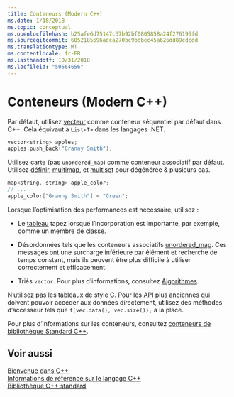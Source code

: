 ```yaml
---
title: Conteneurs (Modern C++)
ms.date: 1/18/2018
ms.topic: conceptual
ms.openlocfilehash: b25afe6d75147c37b92bf0805858a24f276195fd
ms.sourcegitcommit: 6052185696adca270bc9bdbec45a626dd89cdcdd
ms.translationtype: MT
ms.contentlocale: fr-FR
ms.lasthandoff: 10/31/2018
ms.locfileid: "50564656"
---
```

# <a name="containers-modern-c"></a>Conteneurs (Modern C++)

Par défaut, utilisez [vecteur](../standard-library/vector-class.md) comme conteneur séquentiel par défaut dans C++. Cela équivaut à `List<T>` dans les langages .NET.

```cpp
vector<string> apples;
apples.push_back("Granny Smith");
```

Utilisez [carte](../standard-library/map-class.md) (pas `unordered_map`) comme conteneur associatif par défaut. Utilisez [définir](../standard-library/set-class.md), [multimap](../standard-library/multimap-class.md), et [multiset](../standard-library/multiset-class.md) pour dégénérée & plusieurs cas.

```cpp
map<string, string> apple_color;
// ...
apple_color["Granny Smith"] = "Green";
```

Lorsque l’optimisation des performances est nécessaire, utilisez :

- Le [tableau](../standard-library/array-class-stl.md) tapez lorsque l’incorporation est importante, par exemple, comme un membre de classe.

- Désordonnées tels que les conteneurs associatifs [unordered_map](../standard-library/unordered-map-class.md). Ces messages ont une surcharge inférieure par élément et recherche de temps constant, mais ils peuvent être plus difficile à utiliser correctement et efficacement.

- Triés `vector`. Pour plus d’informations, consultez [Algorithmes](../cpp/algorithms-modern-cpp.md).

N’utilisez pas les tableaux de style C. Pour les API plus anciennes qui doivent pouvoir accéder aux données directement, utilisez des méthodes d’accesseur tels que `f(vec.data(), vec.size());` à la place.

Pour plus d’informations sur les conteneurs, consultez [conteneurs de bibliothèque Standard C++](../standard-library/stl-containers.md).

## <a name="see-also"></a>Voir aussi

[Bienvenue dans C++](../cpp/welcome-back-to-cpp-modern-cpp.md)<br/>
[Informations de référence sur le langage C++](../cpp/cpp-language-reference.md)<br/>
[Bibliothèque C++ standard](../standard-library/cpp-standard-library-reference.md)
